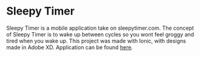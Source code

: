 # Sleepy Timer

Sleepy Timer is a mobile application take on sleepytimer.com. The concept of Sleepy Timer is to wake up between cycles so you wont feel groggy and tired when you wake up. This project was made with Ionic, with designs made in Adobe XD. Application can be found <a href="http://github.com/joyamadea/sleepytimer/releases">here</a>.
